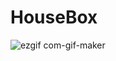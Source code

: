 # HouseBox

![ezgif com-gif-maker](https://user-images.githubusercontent.com/86918376/201900145-aa423c53-fed8-496a-9652-454092d419a2.gif)
